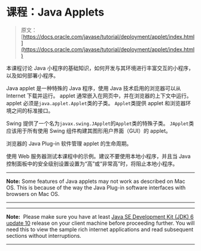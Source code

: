 # 课程：Java Applets

> 原文： [https://docs.oracle.com/javase/tutorial/deployment/applet/index.html](https://docs.oracle.com/javase/tutorial/deployment/applet/index.html)

本课程讨论 Java 小程序的基础知识，如何开发与其环境进行丰富交互的小程序，以及如何部署小程序。

Java applet 是一种特殊的 Java 程序，使用 Java 技术启用的浏览器可以从 Internet 下载并运行。 applet 通常嵌入在网页中，并在浏览器的上下文中运行。 applet 必须是`java.applet.Applet`类的子类。 `Applet`类提供 applet 和浏览器环境之间的标准接口。

Swing 提供了一个名为`javax.swing.JApplet`的`Applet`类的特殊子类。 `JApplet`类应该用于所有使用 Swing 组件构建其图形用户界面（GUI）的 applet。

浏览器的 Java Plug-in 软件管理 applet 的生命周期。

使用 Web 服务器测试本课程中的示例。建议不要使用本地小程序，并且当 Java 控制面板中的安全级别设置设置为“高”或“非常高”时，将阻止本地小程序。

* * *

**Note:** Some features of Java applets may not work as described on Mac OS. This is because of the way the Java Plug-in software interfaces with browsers on Mac OS.

* * *

* * *

**Note:**  Please make sure you have at least [Java SE Development Kit (JDK) 6 update 10](http://www.oracle.com/technetwork/java/javase/downloads/index.html) release on your client machine before proceeding further. You will need this to view the sample rich internet applications and read subsequent sections without interruptions.

* * *